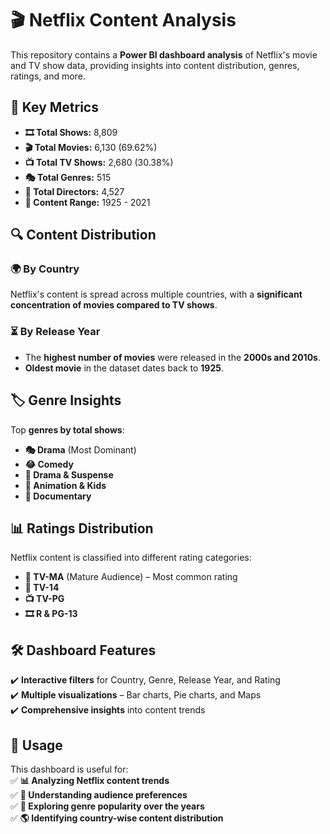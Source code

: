 # 🎬 Netflix Content Analysis  

This repository contains a **Power BI dashboard analysis** of Netflix's movie and TV show data, providing insights into content distribution, genres, ratings, and more.  

## 📌 Key Metrics  

- **🎞️ Total Shows:** 8,809  
- **🎬 Total Movies:** 6,130 (69.62%)  
- **📺 Total TV Shows:** 2,680 (30.38%)  
- **🎭 Total Genres:** 515  
- **🎥 Total Directors:** 4,527  
- **📆 Content Range:** 1925 - 2021  

## 🔍 Content Distribution  

### 🌍 By Country  
Netflix's content is spread across multiple countries, with a **significant concentration of movies compared to TV shows**.  

### ⏳ By Release Year  
- The **highest number of movies** were released in the **2000s and 2010s**.  
- **Oldest movie** in the dataset dates back to **1925**.  

## 🏷️ Genre Insights  

Top **genres by total shows**:  
- **🎭 Drama** (Most Dominant)  
- **😂 Comedy**  
- **🔎 Drama & Suspense**  
- **👶 Animation & Kids**  
- **📜 Documentary**  

## 📊 Ratings Distribution  

Netflix content is classified into different rating categories:  
- **🔞 TV-MA** (Mature Audience) – Most common rating  
- **👦 TV-14**  
- **📺 TV-PG**  
- **🎞️ R & PG-13**  

## 🛠 Dashboard Features  

✔️ **Interactive filters** for Country, Genre, Release Year, and Rating  
✔️ **Multiple visualizations** – Bar charts, Pie charts, and Maps  
✔️ **Comprehensive insights** into content trends  

## 📌 Usage  

This dashboard is useful for:  
✅ **📊 Analyzing Netflix content trends**  
✅ **🎯 Understanding audience preferences**  
✅ **🎥 Exploring genre popularity over the years**  
✅ **🌎 Identifying country-wise content distribution**  


